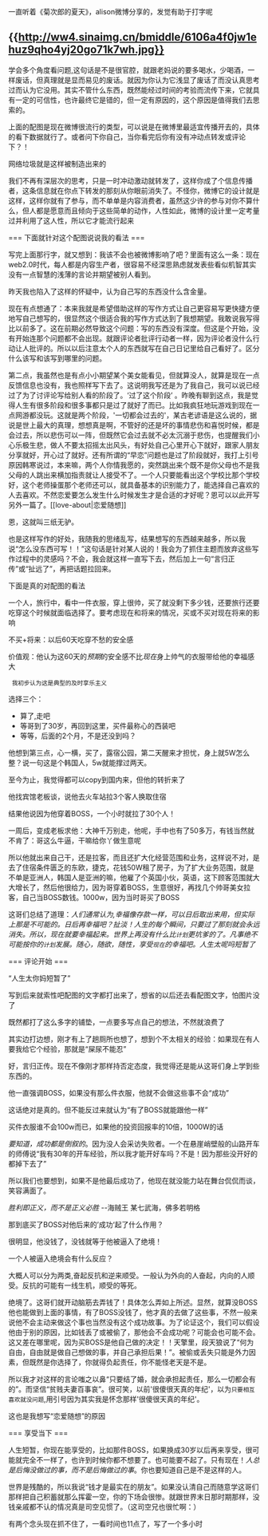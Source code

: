 一直听着《菊次郎的夏天》，alison微博分享的，发觉有助于打字呢

{{http://ww4.sinaimg.cn/bmiddle/6106a4f0jw1ehuz9qho4yj20go71k7wh.jpg}}
----------
学会多个角度看问题,这句话是不是很官腔，就跟老妈说的要多喝水，少喝酒，一样废话，但真理就是显而易见的废话。就因为你认为它浅显了废话了而没认真思考过而认为它没用。其实不管什么东西，既然能经过时间的考验而流传下来，它就具有一定的可信性，也许最终它是错的，但一定有原因的，这个原因是值得我们去思索的。

上面的配图是现在微博很流行的类型，可以说是在微博里最适宜传播开去的，具体的看下数据就行了。或者问下你自己，当你看完后你有没有冲动点转发或评论下？！

网络垃圾就是这样被制造出来的

我们不再有深层次的思考，只是一时冲动激动就转发了，这样你成了个信息传播者，这条信息就在你点下转发的那刻从你眼前消失了。不怪你，微博它的设计就是这样，这样你就有了参与，而不单单是内容消费者，虽然这少许的参与对你不算什么，但人都是愿意而且倾向于这些简单的动作，人性如此，微博的设计里一定考量过并利用了这人性，所以它才能流行起来

=== 下面就针对这个配图说说我的看法 ===

写完上面那行字，就又想到：我该不会也被微博影响了吧？里面有这么一条：现在web2.0时代，每人都是内容生产者，很容易不经深思熟虑就发表些看似机智其实没有一点智慧的浅薄的言论并期望被别人看到。

昨天我也陷入了这样的怀疑中，认为自己写的东西没什么含金量。

现在有点想通了：本来我就是希望借助这样的写作方式让自己更容易写更快捷方便地写自己想写的，很显然这个很适合我的写作方式达到了我想期望。我敢说我写得比以前多了。这在前期必然导致这个问题：写的东西没有深度。但这是个开始，没有开始连那个问题都不会出现。就跟评论者批评行动者一样，因为评论者没什么行动让人批评的。所以以后注意太个人的东西就写在自己日记里给自己看好了。区分什么该写和该写到哪里的问题。

第二点，我虽然也是有点小小期望某个美女能看见，但就算没人，就算是现在一点反馈信息也没有，我也照样写下去了。这说明我写还是为了我自己，我可以说已经过了为了讨评论写给别人看的阶段了。‘过了这个阶段’  。昨晚有聊到这点，我是觉得人生有很多阶段和很多事都只是过了就好了而已。比如我疯狂地玩游戏到现在一点网游都没玩。这就是两个阶段，'一切都会过去的'，某古老谚语是这么说的，据说是世上最大的真理，想想真是啊，不管好的还是坏的事情悲伤和喜悦时候，都是会过去，所以悲伤可以一阵，但既然它会过去就不必太沉溺于悲伤，也提醒我们小心乐极生悲，做人不要太招摇太出风头，有好处自己心里开心下就好，跟家人朋友分享就好，开心过了就好。还有所谓的“早恋”问题也是过了阶段就好，我打上引号原因韩寒说过，本来嘛，两个人你情我愿的，突然跳出来个既不是你父母也不是我父母的人跳出来横加指责就让人接受不了。一个人只要能看出这个学校比那个学校好，这个老师操蛋那个老师还可以，就具备基本的识别能力了，能选择自己喜欢的人去喜欢。不然恋爱要怎么发生什么时候发生才是合适的才好呢？恩可以以此开写另外一篇了。[[love-about|恋爱随想]]


恩，这就叫三纸无驴。

也是这样写作的好处，我随我的思绪乱写，结果想写的东西越来越多，所以我说“怎么没东西可写！！”这句话是针对某人说的！我会为了抓住主题而放弃这些写作过程中的灵感吗？不会，我会就这样一直写下去，然后加上一句“言归正传”或“扯远了”，再把话题拉回来。


下面是真的对配图的看法

一个人，旅行中，看中一件衣服，穿上很帅，买了就没剩下多少钱，还要旅行还要吃穿这个时候就面临选择了。要考虑现在和将来的情况，买或不买对现在将来的影响

不买+将来：以后60天吃穿不愁的安全感

价值观：他认为这60天的*预期*的安全感不比*现在*身上帅气的衣服带给他的幸福感大
     
     我初步认为这是典型的及时享乐主义

选择三个：

- 算了,走吧
- 等哥到了30岁，再回到这里，买件最称心的西装吧
- 等等，后面的2个月，不是还没到吗？


他想到第三点，心一横，买了，露宿公园，第二天醒来才担忧，身上就5W怎么整？说一句这是个韩国人，5w就能撑过两天。

至今为止，我觉得都可以copy到国内来，但他的转折来了

他找宾馆老板谈，说他去火车站拉3个客人换取住宿

结果他说因为他穿着BOSS，一个小时就拉了30个人！

一周后，变成老板求他：大神千万别走，他呢，手中也有了50多万，有钱当然就不肯了：哥这么牛逼，干嘛给你丫做生意呢

所以他就出来自己干，还是拉客，而且还扩大化经营范围和业务，这样说不对，是去了住宿条件匮乏的东欧，捷克，花钱50W租了房子，为了扩大业务范围，就是不单是亚洲人，韩国人是亚洲的嘛，他雇了个英国小伙，英语，这下顾客范围就大大增长了，然后他很给力，因为哥穿着BOSS，生意很好，再找几个帅哥美女拉客，自己当BOSS数钱。1000w，因为当时哥买了BOSS

这哥们总结了道理：*人们通常认为,幸福像存款一样，可以日后取出来用，但实际上那是不可能的。日后再幸福吧？扯淡！人生的每个瞬间，只要过了那刻就会永远消失。所以，现在就要幸福起来。世界上再没有什么比`计划`更坑爹的了。凡事绝不可能按你的`计划`发展。随心，随欲，随性，享受`现在`的幸福吧。人生太呢吗短暂了*


=== 评论开始 ===

“人生太你妈短暂了”

写到后来就索性吧配图的文字都打出来了，想省的以后还去看配图文字，怕图片没了

既然都打了这么多字的铺垫，一点要多写点自己的想法，不然就浪费了

其实边打边想，刚才有上了趟厕所也想了，想到个不太相关的经验：如果现在有人要我给它个经验，那就是“屎尿不能忍”

好，言归正传。现在不像刚才那样持否定态度，我觉得还是能从这哥们身上学到些东西的。

他一直强调BOSS，如果没有那么件衣服，他就不会做这些事不会“成功”

这话绝对是真的。但不能反过来就认为“有了BOSS就能跟他一样”

买件衣服谁不会100w而已，如果他的投资回报率的10倍，1000W的话

 *要知道，成功都是倒叙的*。因为没人会采访失败者。一个在悬崖峭壁般的山路开车的师傅说“我有30年的开车经验，所以我才能开好车吗？不是！因为那些没开好的都掉下去了”

所以我们也要想到，如果不是他最后成功了，他现在就没能力站在舞台侃侃而谈，笑容满面了。

*胜利即正义，而不是正义必胜* --海贼王 某七武海，佛多若明格

那到底买了BOSS对他后来的’成功‘起了什么作用？

很明显，他没钱了，没钱就等于他被逼入了绝境！

一个人被逼入绝境会有什么反应？

大概人可以分为两类,奋起反抗和逆来顺受。一般认为外向的人奋起，内向的人顺受。反抗的可能有一线生机，顺受的等死。

绝境了。这哥们就开动脑筋去弄钱了！具体怎么弄如上所述。显然，就算没BOSS他也能做到上面的事情，有了BOSS没钱了，他才真的去做了这些事，不然一般来说他不会主动来做这个事也当然没有这个成功故事。为了论证这个，我们可以假设他由于别的原因，比如钱丢了或被偷了，那他会不会成功呢？可能会也可能不会。这又差在哪里呢，因为买BOSS是他自己做的决定！！天擎里，段天狼说了“何为自由，自由就是做自己想做的事，并自己承担后果！”。被偷或丢失只能是外力因素，但既然是你选择了，你就得负起责任，你不能怪老天是不是。

所以我才对这样的言论嗤之以鼻“只要结了婚，就会承担起责任，那么一切都会有的”。而坚信“贫贱夫妻百事哀”。很可笑，以前'很傻很天真的年纪'，以为`只要相互喜欢就没问题`,用引号因为其实我是怀念那样'很傻很天真的年纪'。

这也是我想写“恋爱随想”的原因


=== 享受当下 ===

人生短暂，你现在能享受的，比如那件BOSS，如果换成30岁以后再来享受，很可能就完全不一样了，也许到时候你都不想要了。也可能要不起了。只有现在！*人总是后悔没做过的事，而不是后悔做过的事*。你也要知道自己是不是这样的人。

世界是残酷的，所以我说“钱才是最实在的朋友”。如果没认清自己而随意学这哥们那样把自己积蓄就那么挥霍一空，你的下场会很惨。就跟世界末日那时期那样，没钱亲戚都不认的情况真是司空见惯了。（这司空兄也很忙啊：）


有两个念头现在抓不住了，一看时间也11点了，写了一个多小时
